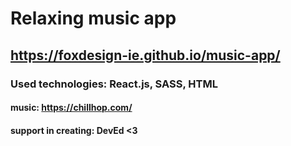 

# Relaxing music app 
## https://foxdesign-ie.github.io/music-app/

### Used technologies: React.js, SASS, HTML

#### music: https://chillhop.com/
#### support in creating: DevEd <3
